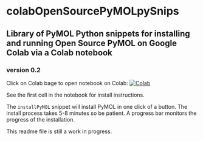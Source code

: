 # colabOpenSourcePyMOLpySnips

## Library of PyMOL Python snippets for installing and running Open Source PyMOL on Google Colab via a Colab notebook

### version 0.2

Click on Colab bage to open notebook on Colab:
[![Colab](https://colab.research.google.com/assets/colab-badge.svg)](https://colab.research.google.com/github/Mooerslab/colabOpenSourcePyMOLpySnips/blob/master/colabOpenSourcePyMOLpySnips02.ipynb)


See the first cell in the notebook for install instructions.

The `installPyMOL` snippet will install PyMOL in one click of a button.
The install process takes 5-8 minutes so be patient.
A progress bar monitors the progress of the installation. 

This readme file is still a work in progress.
